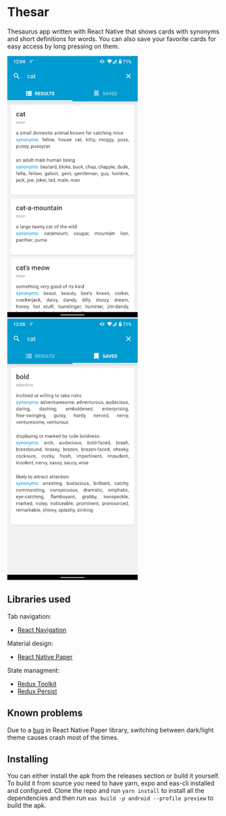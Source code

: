 # Thesar

Thesaurus app written with React Native that shows cards with synonyms and short definitions for words. You can also save your favorite cards for easy access by long pressing on them.

<img src="./assets/Screenshot_1.png" width="300"/>
<img src="./assets/Screenshot_2.png" width="300"/>

## Libraries used

Tab navigation:

- [React Navigation](https://github.com/react-navigation/react-navigation)

Material design:

- [React Native Paper](https://github.com/callstack/react-native-paper)

State managment:

- [Redux Toolkit](https://github.com/reduxjs/redux-toolkit)
- [Redux Persist](https://github.com/rt2zz/redux-persist)

## Known problems

Due to a [bug](https://github.com/callstack/react-native-paper/issues/3009) in React Native Paper library, switching between dark/light theme causes crash most of the times.

## Installing

You can either install the apk from the releases section or build it yourself.
To build it from source you need to have yarn, expo and eas-cli installed and configured. Clone the repo and run `yarn install` to install all the dependencies and then run `eas build -p android --profile preview` to build the apk.

